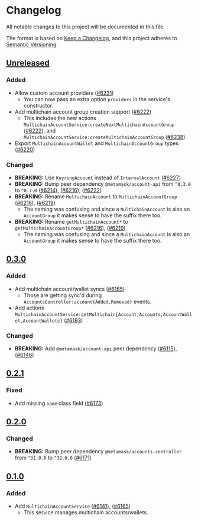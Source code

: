 # Changelog

All notable changes to this project will be documented in this file.

The format is based on [Keep a Changelog](https://keepachangelog.com/en/1.0.0/),
and this project adheres to [Semantic Versioning](https://semver.org/spec/v2.0.0.html).

## [Unreleased]

### Added

- Allow custom account providers ([#6231](https://github.com/MetaMask/core/pull/6231))
  - You can now pass an extra option `providers` in the service's constructor.
- Add multichain account group creation support ([#6222](https://github.com/MetaMask/core/pull/6222))
  - This includes the new actions `MultichainAccountService:createNextMultichainAccountGroup` ([#6222](https://github.com/MetaMask/core/pull/6222)), and `MultichainAccountService:createMultichainAccountGroup` ([#6238](https://github.com/MetaMask/core/pull/6238))
- Export `MultichainAccountWallet` and `MultichainAccountGroup` types ([#6220](https://github.com/MetaMask/core/pull/6220))

### Changed

- **BREAKING:** Use `KeyringAccount` instead of `InternalAccount` ([#6227](https://github.com/MetaMask/core/pull/6227))
- **BREAKING:** Bump peer dependency `@metamask/account-api` from `^0.3.0` to `^0.7.0` ([#6214](https://github.com/MetaMask/core/pull/6214)), ([#6216](https://github.com/MetaMask/core/pull/6216)), ([#6222](https://github.com/MetaMask/core/pull/6222))
- **BREAKING:** Rename `MultichainAccount` to `MultichainAccountGroup` ([#6216](https://github.com/MetaMask/core/pull/6216)), ([#6219](https://github.com/MetaMask/core/pull/6219))
  - The naming was confusing and since a `MultichainAccount` is also an `AccountGroup` it makes sense to have the suffix there too.
- **BREAKING:** Rename `getMultichainAccount*` to `getMultichainAccountGroup*` ([#6216](https://github.com/MetaMask/core/pull/6216)), ([#6219](https://github.com/MetaMask/core/pull/6219))
  - The naming was confusing and since a `MultichainAccount` is also an `AccountGroup` it makes sense to have the suffix there too.

## [0.3.0]

### Added

- Add multichain account/wallet syncs ([#6165](https://github.com/MetaMask/core/pull/6165))
  - Those are getting sync'd during `AccountsController:account{Added,Removed}` events.
- Add actions `MultichainAccountService:getMultichain{Account,Accounts,AccountWallet,AccountWallets}` ([#6193](https://github.com/MetaMask/core/pull/6193))

### Changed

- **BREAKING:** Add `@metamask/account-api` peer dependency ([#6115](https://github.com/MetaMask/core/pull/6115)), ([#6146](https://github.com/MetaMask/core/pull/6146))

## [0.2.1]

### Fixed

- Add missing `name` class field ([#6173](https://github.com/MetaMask/core/pull/6173))

## [0.2.0]

### Changed

- **BREAKING:** Bump peer dependency `@metamask/accounts-controller` from `^31.0.0` to `^32.0.0` ([#6171](https://github.com/MetaMask/core/pull/6171))

## [0.1.0]

### Added

- Add `MultichainAccountService` ([#6141](https://github.com/MetaMask/core/pull/6141)), ([#6165](https://github.com/MetaMask/core/pull/6165))
  - This service manages multichain accounts/wallets.

[Unreleased]: https://github.com/MetaMask/core/compare/@metamask/multichain-account-service@0.3.0...HEAD
[0.3.0]: https://github.com/MetaMask/core/compare/@metamask/multichain-account-service@0.2.1...@metamask/multichain-account-service@0.3.0
[0.2.1]: https://github.com/MetaMask/core/compare/@metamask/multichain-account-service@0.2.0...@metamask/multichain-account-service@0.2.1
[0.2.0]: https://github.com/MetaMask/core/compare/@metamask/multichain-account-service@0.1.0...@metamask/multichain-account-service@0.2.0
[0.1.0]: https://github.com/MetaMask/core/releases/tag/@metamask/multichain-account-service@0.1.0
